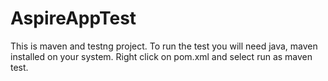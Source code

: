 # AspireAppTest
This is maven and testng project.
To run the test you will need java, maven installed on your system.
Right click on pom.xml and select run as maven test.
